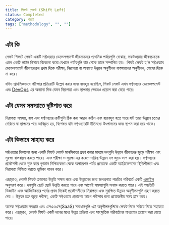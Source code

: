 ```yaml
---
title: শিফট লেফট (Shift Left)
status: Completed
category: ধারণা
tags: ["methodology", "", ""]
---
```


## এটা কি

লেফট শিফটে লেফট একটি সফ্টওয়্যার ডেভেলপমেন্ট জীবনচক্রের প্রাথমিক পর্যায়গুলি বোঝায়, 
সফটওয়্যার জীবনচক্রকে এমন একটি লাইন হিসাবে বিবেচনা করো যেখানে পর্যায়গুলি বাম থেকে ডানে সম্পাদিত হয়।
শিফট লেফট হ'ল সফ্টওয়্যার ডেভেলপমেন্ট জীবনচক্রের প্রথম দিকে পরীক্ষা, নিরাপত্তা বা অন্যান্য উন্নয়ন অনুশীলন বাস্তবায়নের অনুশীলন, শেষের দিকে না করে।

যদিও প্রাথমিকভাবে পরীক্ষার প্রক্রিয়াটি উল্লেখ করার জন্য ব্যবহৃত হয়েছিল, 
শিফট লেফট এখন সফ্টওয়্যার ডেভেলপমেন্ট এবং [DevOps](/bn/devops/) এর অন্যান্য  দিক যেমন নিরাপত্তা এবং স্থাপনার ক্ষেত্রেও প্রয়োগ করা যেতে পারে।

## এটা যেসব সমস্যাতে দৃষ্টিপাত করে

নিরাপত্তা সমস্যা, বাগ এবং সফ্টওয়্যার ত্রুটিগুলি ঠিক করা আরও কঠিন এবং ব্যয়বহুল হতে পারে 
যদি তারা উন্নয়ন চক্রের দেরিতে বা স্থাপনের পরে আবিষ্কৃত হয়, 
বিশেষত যদি সফ্টওয়্যারটি ইতিমধ্যে উৎপাদনের জন্য স্থাপন করা হয়ে থাকে।

## এটা কিভাবে সাহায্য করে

সফ্টওয়্যার বিকাশের জন্য একটি শিফট লেফট মানসিকতা গ্রহণ করার মাধমে দলগুলি উন্নয়ন জীবনচক্র জুড়ে পরীক্ষা এবং সুরক্ষা বাস্তবায়ন করতে পারে।
এবং পরীক্ষা ও সুরক্ষা এর কারণে দায়িত্ব উন্নয়ন দল জুড়ে ভাগ করা হয়। সফ্টওয়্যার প্রকৌশলী থেকে শুরু করে গুণমান নিশ্চিতকরণ থেকে অপারেশন পর্যন্ত 
প্রত্যেকে একটি অ্যাপ্লিকেশনের স্থিতিশীলতা এবং নিরাপত্তা নিশ্চিত করতে ভূমিকা পালন করে। 

এছাড়াও, লেফট শিফট ক্রমাগত উন্নতি সক্ষম করে এবং উন্নয়নের জন্য জলপ্রপাত পদ্ধতির পরিবর্তে একটি [এজাইল](/bn/agile-software-development/) অনুসরণ করে। 
দলগুলি ছোট ছোট উন্নতি করতে পারে এবং আগেই সমস্যাগুলি সনাক্ত করতে পারে।
এই পদ্ধতিটি  ডিজাইন এবং আর্কিটেকচার পর্বের প্রথম দিকেই প্রকৌশলীদের নিরাপত্তা এবং সুরক্ষিত উন্নয়ন অনুশীলনগুলি গ্রহণ করতে দেয় ।
উন্নয়ন চক্র জুড়ে পরীক্ষা, একটি সফ্টওয়্যার প্রকাশের আগে পরীক্ষার জন্য প্রয়োজনীয় সময় হ্রাস করে। 

অনেক সফ্টওয়্যার সরঞ্জাম এবং এসএএএস(SaaS) সমাধানগুলি এই অনুশীলনগুলিকে লেফট দিকে সরিয়ে নিতে সহায়তা করে। 
এছাড়াও, লেফট শিফট  একটি দলের মধ্যে উন্নত প্রক্রিয়া এবং সাংস্কৃতিক পরিবর্তনের মাধ্যমেও প্রয়োগ করা যেতে পারে।
